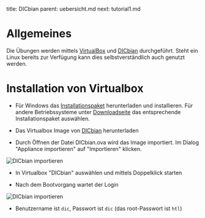 title: DICbian
parent: uebersicht.md
next: tutorial1.md

# Allgemeines

Die Übungen werden mittels [VirtualBox](https://www.virtualbox.org/wiki/Downloads) und 
[DICbian](http://media.semiversus.com/DICbian.ova) durchgeführt. Steht ein Linux bereits zur Verfügung kann dies selbstverständlich
auch genutzt werden.

# Installation von Virtualbox

* Für Windows das [Installationspaket](http://download.virtualbox.org/virtualbox/5.0.14/VirtualBox-5.0.14-105127-Win.exe)
  herunterladen und installieren. Für andere Betriebssysteme unter [Downloadseite](https://www.virtualbox.org/wiki/Downloads)
  das entsprechende Installationspaket auswählen.

* Das Virtualbox Image von [DICbian](http://media.semiversus.com/DICbian.ova) herunterladen

* Durch Öffnen der Datei DICbian.ova wird das Image importiert. Im Dialog "Appliance importieren" auf "Importieren" klicken.

![DICbian importieren]({filename}dicbian_import.png)

* In Virtualbox "DICbian" auswählen und mittels Doppelklick starten

* Nach dem Bootvorgang wartet der Login

![DICbian importieren]({filename}dicbian_login.png)

* Benutzername ist `dic`, Passwort ist `dic` (das root-Passwort ist `htl`)
